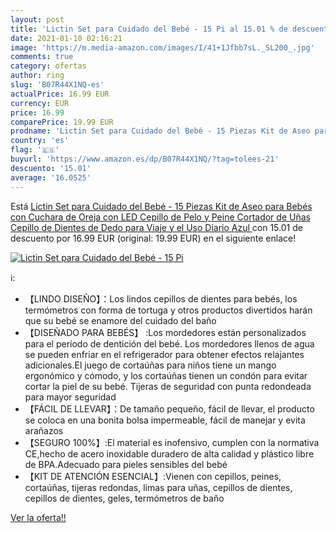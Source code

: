 ```yaml
---
layout: post
title: 'Lictin Set para Cuidado del Bebé - 15 Pi al 15.01 % de descuento'
date: 2021-01-10 02:16:21
image: 'https://m.media-amazon.com/images/I/41+1Jfbb7sL._SL200_.jpg'
comments: true
category: ofertas
author: ring
slug: 'B07R44X1NQ-es'
actualPrice: 16.99 EUR
currency: EUR
price: 16.99
comparePrice: 19.99 EUR
prodname: 'Lictin Set para Cuidado del Bebé - 15 Piezas Kit de Aseo para Bebés con Cuchara de Oreja con LED Cepillo de Pelo y Peine Cortador de Uñas Cepillo de Dientes de Dedo para Viaje y el Uso Diario  Azul '
country: 'es'
flag: '🇪🇸'
buyurl: 'https://www.amazon.es/dp/B07R44X1NQ/?tag=tolees-21'
descuento: '15.01'
average: '16.0525'
---
```


Está [Lictin Set para Cuidado del Bebé - 15 Piezas Kit de Aseo para Bebés con Cuchara de Oreja con LED Cepillo de Pelo y Peine Cortador de Uñas Cepillo de Dientes de Dedo para Viaje y el Uso Diario  Azul ](https://www.amazon.es/dp/B07R44X1NQ/?tag=tolees-21) con 15.01 de descuento por 16.99 EUR (original: 19.99 EUR) en el siguiente enlace!

[![Lictin Set para Cuidado del Bebé - 15 Pi](https://m.media-amazon.com/images/I/41+1Jfbb7sL._SL200_.jpg)](https://www.amazon.es/dp/B07R44X1NQ/?tag=tolees-21)

ℹ️:

- 【LINDO DISEÑO】：Los lindos cepillos de dientes para bebés, los termómetros con forma de tortuga y otros productos divertidos harán que su bebé se enamore del cuidado del baño
- 【DISEÑADO PARA BEBÉS】 :Los mordedores están personalizados para el período de dentición del bebé. Los mordedores llenos de agua se pueden enfriar en el refrigerador para obtener efectos relajantes adicionales.El juego de cortaúñas para niños tiene un mango ergonómico y cómodo, y los cortaúñas tienen un condón para evitar cortar la piel de su bebé. Tijeras de seguridad con punta redondeada para mayor seguridad
- 【FÁCIL DE LLEVAR】：De tamaño pequeño, fácil de llevar, el producto se coloca en una bonita bolsa impermeable, fácil de manejar y evita arañazos
- 【SEGURO 100%】:El material es inofensivo, cumplen con la normativa CE,hecho de acero inoxidable duradero de alta calidad y plástico libre de BPA.Adecuado para pieles sensibles del bebé
- 【KIT DE ATENCIÓN ESENCIAL】:Vienen con cepillos, peines, cortaúñas, tijeras redondas, limas para uñas, cepillos de dientes, cepillos de dientes, geles, termómetros de baño

[Ver la oferta!!](https://www.amazon.es/dp/B07R44X1NQ/?tag=tolees-21)
